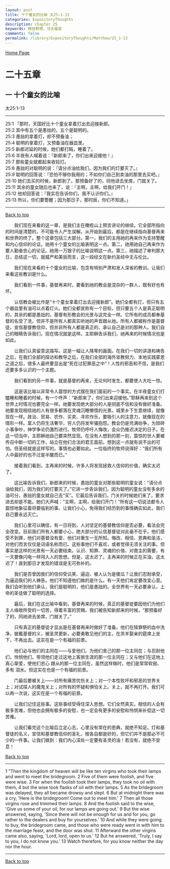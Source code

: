 ```yaml
---
layout: post
title: 十个童女的比喻 太25:1-13
categories: ExpositoryThoughts
description: chapter 25
keywords: 释经默想，马太福音
comments: false
permalink: /library/ExpositoryThoughts/Matthew/25_1-13
---
```

[ Home Page ]({{site.baseurl}}/index) <br>

<a name="0"></a>
# 二十五章 

## 一 十个童女的比喻

太25:1-13

***

25:1 「那时，天国好比十个童女拿着灯出去迎接新郎。<br>
25:2 其中有五个是愚拙的，五个是聪明的。<br>
25:3 愚拙的拿着灯，却不预备油；<br>
25:4 聪明的拿着灯，又预备油在器皿里。<br>
25:5 新郎迟延的时候，她们都打盹，睡着了。<br>
25:6 半夜有人喊着说：『新郎来了，你们出来迎接他！』<br>
25:7 那些童女就都起来收拾灯。<br>
25:8 愚拙的对聪明的说：『请分点油给我们，因为我们的灯要灭了。』<br>
25:9 聪明的回答说：『恐怕不够你我用的；不如你们自己到卖油的那里去买吧。』<br>
25:10 她们去买的时候，新郎到了。那预备好了的，同他进去坐席，门就关了。<br>
25:11 其余的童女随后也来了，说：『主啊，主啊，给我们开门！』<br>
25:12 他却回答说：『我实在告诉你们，我不认识你们。』<br>
25:13 所以，你们要警醒；因为那日子，那时辰，你们不知道。」<br>

***

[Back to top](#0)

&emsp;&emsp;我们现在来看的这一章，是我们主在橄榄山上预言讲论的继续。它全部所指向的时间是清楚的，不可能令人产生误解。从开始到最后，都是在继续指向基督再来和世界的终了。整个这章包括三大部分。第一，我们的主用祂的再来作为支持警醒和内心信仰的论证。祂用十个童女的比喻表明这一点。第二，祂用祂自己再来作为要人勤奋忠心的论证。祂用一万银子的比喻说明这一点。第三，祂描述了审判那大日，总结这一切，就威严和美丽而言，这一段经文在新约圣经中无与伦比。

&emsp;&emsp;我们现在来看的十个童女的比喻，包含有特别严肃和发人深省的教训。让我们来看这些教训是什么。

&emsp;&emsp;我们看到一件事，基督再来时，要看到祂的教会是混杂的一群人，既有好也有坏。

&emsp;&emsp;认信教会被比作是“十个童女拿着灯出去迎接新郎”。她们全都有灯，但只有五个器皿里有油可以点着灯火。她们全都宣称有一个目标，但只要五个人是真正聪明的，其余的都是愚拙的。基督有形教会的光景与这完全一样。它所有的成员都奉基督的名受了洗，但并不是所有人都真实听祂的声音跟从祂。所有人都被称作是基督徒，宣信基督教信仰，但并非所有人都是真正的、承认自己是对的那种人。我们自己的眼睛告诉我们，现在情况就是这样。主耶稣告诉我们，祂再来的时候情况也是如此。

&emsp;&emsp;让我们认真留意这描写。这是一幅让人降卑的画面。在我们一切的讲道和祷告之后，在我们全部的探访和教导之后，在我们全部的海外宣教努力、本地实践蒙恩之道之后，很多人最终要显出是“死在过犯罪恶之中”！人性的邪恶和不信，是我们还要多多认识的一个主题。

&emsp;&emsp;我们看到的另一件事，就是基督的再来，无论何时发生，都要使人大吃一惊。

&emsp;&emsp;这是该比喻以非常令人震惊的方式摆在我们面前的一个事实。在半夜童女们打瞌睡和睡着的时候，有一个呼声：“新郎来了，你们出来迎接他。”耶稣再来到这个世界上时情况也要完全一样。祂要发现绝大部分的人是彻底不信和没有做好准备。祂要发现相信祂的人有很多都落在灵魂沉睡懒惰的光景。城里乡下生意继续，就像现在一样。政治、贸易、农作、买卖、寻欢作乐，要吸引人的注意力，就像现在的情形一样。富人仍将生活奢华，穷人仍将发牢骚抱怨。教会仍是充满纷争，为琐碎小事争吵，神学争论仍激烈进行。牧师仍呼吁人悔改，会众仍推迟决定的日子。在这一切当中，主耶稣祂自己要突然显现。在没有人想到的那一刻，震惊的世人要被传召中断一切的工作，站立在他们合法的君王面前。想到这一点就有说不出的可怕。但圣经就是这样写的，事情也必要如此。一位临终的牧师说得好：“我们所有人中最好的也不过是半醒而已。”

&emsp;&emsp;接着我们看到，主再来的时候，许多人将发现拯救人信仰的价值，确实太迟了。

&emsp;&emsp;这比喻告诉我们，新郎来的时候，愚拙的童女对那些聪明的童女说：“请分点油给我们，因为我们的灯要灭了。”它进一步告诉我们，因为聪明的童女没有多余的油可分，愚拙的童女就自己去“买”。它最后告诉我们，门关的时候她们来了，要求进去却是不能。她们大声喊：“主啊，主啊，给我们开门！”所有这一切说法都令人震惊地象征着将要临到的事。让我们小心，免得我们经历到的事情确实如此，我们自己要永远灭亡。

&emsp;&emsp;我们心里可以确信，有一日将到，人对坚定的基督教信仰是否必要，看法会完全改变。目前我们所有人都要小心，绝大部分的认信基督徒对此毫不在乎。他们感受不到罪，他们对基督没有爱、他们对重生一无所知。悔改、相信、恩典和圣洁，对他们而言仅仅是词语名称而已。这些事他们不喜欢，或者觉得无须关注的事。但事实是这样的光景有一天必要结束。认识、知罪、灵魂的价值、对救主的需要，有一天要像闪电一样闯入人的思想。但是，这太迟了。主再来的时候正在买油，这太迟了！直到那日才发现的错误是无可弥补的。

&emsp;&emsp;我们是否曾因我们的信仰受讥笑、逼迫、被人认为是傻瓜？让我们忍耐承受，为逼迫我们的人祷告。他们不知道他们做的是什么。有一天他们肯定要改变心意。我们会听到他们承认，我们是聪明的，他们是愚拙的。全世界有一天必要承认，上帝的圣徒做了聪明的选择。

&emsp;&emsp;最后，我们在这比喻中看到，基督再来的时候，真正的基督徒要因他们为他们主人缘故所受的一切苦，得着丰富的赏赐。我们被告知新郎来的时候，“那预备好了的，同祂进去坐席，门就关了。”

&emsp;&emsp;只有真正的基督徒才显出是在基督再来时做好了准备。他们在赎罪祭的血中洗净，披戴基督的义，被圣灵更新，必要勇敢见他们的主，在羔羊娶亲的筵席上坐下，不再出去。这实在是一个有福的前景。

&emsp;&emsp;他们必与他们的主同在——与爱他们，为他们舍己的那一位主同在；与忍耐他们，怜悯他们，带领他们走过这地上客旅生涯的那一位主同在；又与他们在这地上真心挚爱，使他们忠心 跟从的那一位主同在，虽然这样做时，他们是常常软弱、多有 泪水。但这实在也是一个有福的前景。

&emsp;&emsp;门最后要被关上——对所有痛苦忧伤关上；对一个本性败坏和邪恶的世界关上；对试探人的魔鬼关上；对所有的怀疑和惧怕关上。关上，就不再打开。我们可以再一次说，这实在是一个有福的前景。

&emsp;&emsp;让我们记住这些事。这些事经受得住深入思想。它们全然真实。相信的人会有极多苦难，但他也会拥有极多的安慰，也一定会有更多的安慰和怜悯来补偿这一切苦难。

&emsp;&emsp;让我们看完这个比喻后立定心志，心里没有常在的恩典，就绝不知足。灯和基督徒的名义，宣信和基督教信仰的圣礼，按各自都是好的，但它们并不是那必不可少的一件事。让我们做到：我们内心深处一定要有圣灵的油！若没有，就绝不安息！

[Back to top](#0)

***

1 "Then the kingdom of heaven will be like ten virgins who took their lamps and went to meet the bridegroom. 2 Five of them were foolish, and five were wise. 3 For when the foolish took their lamps, they took no oil with them, 4 but the wise took flasks of oil with their lamps. 5 As the bridegroom was delayed, they all became drowsy and slept. 6 But at midnight there was a cry, 'Here is the bridegroom! Come out to meet him.' 7 Then all those virgins rose and trimmed their lamps. 8 And the foolish said to the wise, 'Give us some of your oil, for our lamps are going out.' 9 But the wise answered, saying, 'Since there will not be enough for us and for you, go rather to the dealers and buy for yourselves.' 10 And while they were going to buy, the bridegroom came, and those who were ready went in with him to the marriage feast, and the door was shut. 11 Afterward the other virgins came also, saying, 'Lord, lord, open to us.' 12 But he answered, 'Truly, I say to you, I do not know you.' 13 Watch therefore, for you know neither the day nor the hour.

***

[Back to top](#0)
